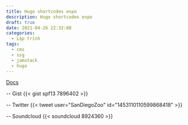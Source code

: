 ```yaml
---
title: Hugo shortcodes expo
description: Hugo shortcodes expo
draft: true
date: 2021-04-26 22:32:08
categories:
  - Lập trình
tags:
  - cms
  - ssg
  - jamstack
  - hugo
---
```


[Docs](https://gohugo.io/content-management/syntax-highlighting/)

-- Gist
{{< gist spf13 7896402 >}}

-- Twitter
{{< tweet user="SanDiegoZoo" id="1453110110599868418" >}}

-- Soundcloud
{{< soundcloud 8924360 >}}
